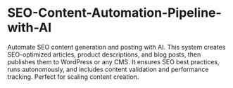 # SEO-Content-Automation-Pipeline-with-AI
Automate SEO content generation and posting with AI. This system creates SEO-optimized articles, product descriptions, and blog posts, then publishes them to WordPress or any CMS. It ensures SEO best practices, runs autonomously, and includes content validation and performance tracking. Perfect for scaling content creation.
